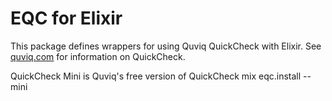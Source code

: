 EQC for Elixir
==============

This package defines wrappers for using Quviq QuickCheck with Elixir. See
[quviq.com](http://www.quviq.com) for information on QuickCheck.

QuickCheck Mini is Quviq's free version of QuickCheck
mix eqc.install --mini


